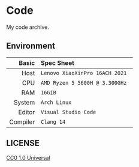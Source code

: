 # Code

My code archive.

## Environment

|  Basic   |           Spec Sheet            |
| -------: | :------------------------------ |
| Host     | `Lenovo XiaoXinPro 16ACH 2021`  |
| CPU      | `AMD Ryzen 5 5600H @ 3.300GHz ` |
| RAM      | `16GiB`                         |
| System   | `Arch Linux`                    |
| Editor   | `Visual Studio Code`            |
| Compiler | `Clang 14`                      |

## LICENSE
[CC0 1.0 Universal](./LICENSE)